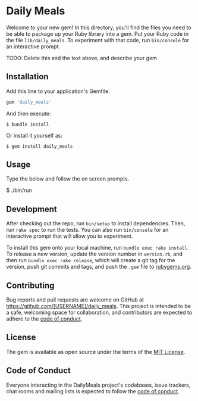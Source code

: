 # Daily Meals

Welcome to your new gem! In this directory, you'll find the files you need to be able to package up your Ruby library into a gem. Put your Ruby code in the file `lib/daily_meals`. To experiment with that code, run `bin/console` for an interactive prompt.

TODO: Delete this and the text above, and describe your gem

## Installation

Add this line to your application's Gemfile:

```ruby
gem 'daily_meals'
```

And then execute:

    $ bundle install

Or install it yourself as:

    $ gem install daily_meals

## Usage

Type the below and follow the on screen prompts.

\$ ./bin/run

## Development

After checking out the repo, run `bin/setup` to install dependencies. Then, run `rake spec` to run the tests. You can also run `bin/console` for an interactive prompt that will allow you to experiment.

To install this gem onto your local machine, run `bundle exec rake install`. To release a new version, update the version number in `version.rb`, and then run `bundle exec rake release`, which will create a git tag for the version, push git commits and tags, and push the `.gem` file to [rubygems.org](https://rubygems.org).

## Contributing

Bug reports and pull requests are welcome on GitHub at https://github.com/[USERNAME]/daily_meals. This project is intended to be a safe, welcoming space for collaboration, and contributors are expected to adhere to the [code of conduct](https://github.com/[USERNAME]/daily_meals/blob/master/CODE_OF_CONDUCT.md).

## License

The gem is available as open source under the terms of the [MIT License](https://opensource.org/licenses/MIT).

## Code of Conduct

Everyone interacting in the DailyMeals project's codebases, issue trackers, chat rooms and mailing lists is expected to follow the [code of conduct](https://github.com/[USERNAME]/daily_meals/blob/master/CODE_OF_CONDUCT.md).
